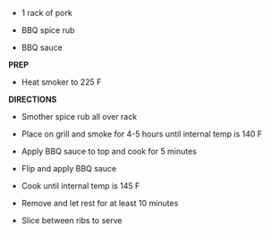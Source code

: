 -   1 rack of pork

-   BBQ spice rub

-   BBQ sauce

**PREP**

-   Heat smoker to 225 F

**DIRECTIONS**

-   Smother spice rub all over rack

-   Place on grill and smoke for 4-5 hours until internal temp is 140 F

-   Apply BBQ sauce to top and cook for 5 minutes

-   Flip and apply BBQ sauce

-   Cook until internal temp is 145 F

-   Remove and let rest for at least 10 minutes

-   Slice between ribs to serve
